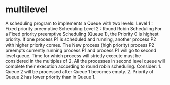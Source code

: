 # multilevel
A scheduling program to implements a Queue with two levels:
Level 1 : Fixed priority preemptive Scheduling
Level 2 : Round Robin Scheduling
For a Fixed priority preemptive Scheduling (Queue 1), the Priority 0 is highest priority. If one
process P1 is scheduled and running, another process P2 with higher priority comes. The
New process (high priority) process P2 preempts currently running process P1 and process P1
will go to second level queue. Time for which process will strictly execute must be
considered in the multiples of 2.
All the processes in second level queue will complete their execution according to round
robin scheduling.
Consider: 1. Queue 2 will be processed after Queue 1 becomes empty.
2. Priority of Queue 2 has lower priority than in Queue 1.
